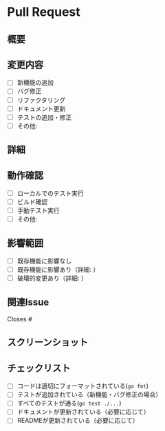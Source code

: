 # Pull Request

## 概要
<!-- このPRで何を変更するのかを簡潔に説明してください -->

## 変更内容
<!-- 具体的な変更点をチェックリスト形式で記載してください -->
- [ ] 新機能の追加
- [ ] バグ修正
- [ ] リファクタリング
- [ ] ドキュメント更新
- [ ] テストの追加・修正
- [ ] その他: 

## 詳細
<!-- 変更の詳細や背景を記載してください -->

## 動作確認
<!-- 動作確認した内容を記載してください -->
- [ ] ローカルでのテスト実行
- [ ] ビルド確認
- [ ] 手動テスト実行
- [ ] その他: 

## 影響範囲
<!-- この変更が影響する範囲を記載してください -->
- [ ] 既存機能に影響なし
- [ ] 既存機能に影響あり（詳細: ）
- [ ] 破壊的変更あり（詳細: ）

## 関連Issue
<!-- 関連するIssueがあれば記載してください -->
Closes #

## スクリーンショット
<!-- 必要に応じてスクリーンショットを添付してください -->

## チェックリスト
- [ ] コードは適切にフォーマットされている(`go fmt`)
- [ ] テストが追加されている（新機能・バグ修正の場合）
- [ ] すべてのテストが通る(`go test ./...`)
- [ ] ドキュメントが更新されている（必要に応じて）
- [ ] READMEが更新されている（必要に応じて）

